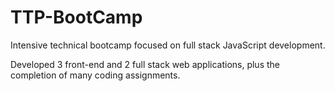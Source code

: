 # TTP-BootCamp
  
Intensive technical bootcamp focused on full stack JavaScript development.  

Developed 3 front-end and 2 full stack web applications, plus the completion of many coding assignments.
